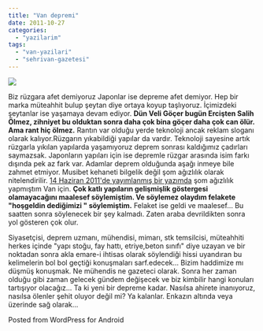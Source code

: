 ```yaml
---
title: "Van depremi"
date: 2011-10-27
categories: 
  - "yazilarim"
tags: 
  - "van-yazilari"
  - "sehrivan-gazetesi"
---
```


![](/images/509120111025062550404.jpg)

Biz rüzgara afet demiyoruz Japonlar ise depreme afet demiyor. Hep bir marka müteahhit bulup şeytan diye ortaya koyup taşlıyoruz. İçimizdeki şeytanlar ise yaşamaya devam ediyor. **Dün Veli Göçer bugün Ercişten Salih Ölmez, zihniyet bu olduktan sonra daha çok bina göçer daha çok can ölür. Ama rant hiç ölmez.** Rantın var olduğu yerde teknoloji ancak reklam sloganı olarak kalıyor.Rüzgarın yıkabildiği yapılar da vardır. Teknoloji sayesine artık rüzgarla yıkılan yapılarda yaşamıyoruz deprem sonrası kaldığımız çadırları saymazsak. Japonların yapıları için ise depremle rüzgar arasında isim farkı dışında pek az fark var. Adamlar deprem olduğunda aşağı inmeye bile zahmet etmiyor. Musibet kehaneti bilgelik değil şom ağızlılık olarak nitelendirilir. [14 Haziran 2011'de yayımlanmış bir yazımda](http://suatatan.wordpress.com/2011/06/14/van-sehir-olmadan-buyuksehir-olmayi-dusunmek/) şom ağızlılık yapmıştım Van için. **Çok katlı yapıların gelişmişlik göstergesi olamayacağını maalesef söylemiştim. Ve söylemez olaydım felakete "hoşgeldin dediğimizi " söylemiştim.** Felaket ise geldi ve maalesef... Bu saatten sonra söylenecek bir şey kalmadı. Zaten araba devrildikten sonra yol gösteren çok olur.

Siyasetçisi, deprem uzmanı, mühendisi, mimarı, stk temsilcisi, müteahhiti herkes içinde "yapı stoğu, fay hattı, etriye,beton sınıfı" diye uzayan ve bir noktadan sonra akla emare-i ihtisas olarak söylendiği hissi uyandıran bu kelimelerin bol bol geçtiği konuşmaları sarf.edecek... Bizim haddimize mı düşmüş konuşmak. Ne mühendis ne gazeteci olarak. Sonra her zaman olduğu gibi zaman gelecek gündem değişecek ve biz kimbilir hangi konuları tartışıyor olacağız... Ta ki yeni bir depreme kadar. Nasılsa ahirete inanıyoruz, nasılsa ölenler şehit oluyor değil mi? Ya kalanlar. Enkazın altında veya üzerinde sağ olarak...

Posted from WordPress for Android
